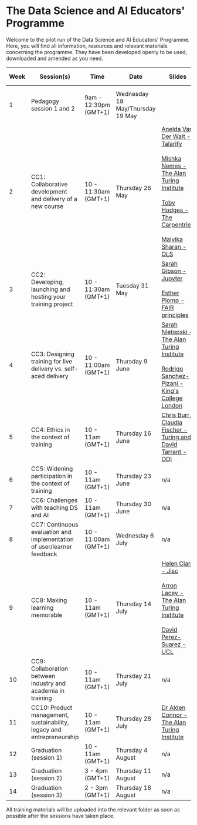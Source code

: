 # The Data Science and AI Educators' Programme

Welcome to the pilot run of the Data Science and AI Educators' Programme.
Here, you will find all information, resources and relevant materials concerning the programme. They have been developed openly to be used, downloaded and amended as you need.

  | Week      | Session(s)                    | Time    |    Date      | Slides |  Recordings      |   Collaborative document    |
| ----------- | ------------------------------- | ----------- | --------------| --------------  | -------------------- |-------------------- |
 | 1 |  Pedagogy session 1 and 2         | 9am - 12:30pm (GMT+1)   | Wednesday 18 May/Thursday 19 May |     |  [Wednesday 18 May](https://www.youtube.com/watch?v=qMMd-65gVdw&feature=youtu.be) <br /> <br/> [Thursday 19 May](https://youtu.be/camSxoDVouY)     | [Etherpad documents](https://github.com/alan-turing-institute/ds-ai-educators-programme/blob/main/carpentries-pedagogy-week-1/README.md)  | Complete  |
 | 2 |  CC1: Collaborative development and delivery of a new course          | 10 - 11:30am (GMT+1)       | Thursday 26 May    |   [Anelda Van Der Walt - Talarify](https://github.com/alan-turing-institute/ds-ai-educators-programme/blob/main/2022/cc1-collaborative-development/Anelda-Van-Der-Walt-Talarify/Slides-and-video.md) <br/> <br/> [Mishka Nemes - The Alan Turing Institute](https://github.com/alan-turing-institute/ds-ai-educators-programme/blob/main/cc1-collaborative-development/Mishka-Nemes-The-Turing/Slides.md)  <br/> <br/> [Toby Hodges - The Carpentries](https://github.com/alan-turing-institute/ds-ai-educators-programme/blob/main/cc1-collaborative-development/Toby-Hodges-Carpentries/slides.md) <br/> <br/> [Malvika Sharan - OLS](https://github.com/alan-turing-institute/ds-ai-educators-programme/blob/main/cc1-collaborative-development/Malvika-Sharan-OLS/Slides.md)  |  [Anelda Van Der Walt recording](https://github.com/alan-turing-institute/ds-ai-educators-programme/blob/main/cc1-collaborative-development/Anelda-Van-Der-Walt-Talarify/Slides-and-video.md) <br/> <br/> [Cohort call recording](https://youtu.be/HYK0GiO_TRg) | [Etherpad document](https://github.com/alan-turing-institute/ds-ai-educators-programme/blob/main/cc1-collaborative-development/About.md) | Complete  |
 | 3 |  CC2: Developing, launching and hosting your training project   |   10 - 11:30am (GMT+1)       |  Tuesday 31 May  |  [Sarah Gibson - Jupyter](https://github.com/alan-turing-institute/ds-ai-educators-programme/blob/main/cc2-launching-hosting-maintaining-your-training/Sarah-Gibson-Jupyter-Binder/Slides.md)       <br/> <br/> [Esther Plomp - FAIR principles](https://github.com/alan-turing-institute/ds-ai-educators-programme/blob/main/cc2-launching-hosting-maintaining-your-training/Esther-Plomp-TUDelft/Slides.md)       |  [Cohort call recording](https://www.youtube.com/watch?v=AEqg9ygPk7w)     |  [HackMD](https://hackmd.io/F83C14OqTKmfgoAc9W9BhQ)  |  Complete  |  
 | 4 |  CC3: Designing training for live delivery vs. self-aced delivery       |   10 - 11:00am (GMT+1)  | Thursday 9 June |    [Sarah Nietopski - The Alan Turing Institute](https://github.com/alan-turing-institute/ds-ai-educators-programme/blob/main/cc3-developing-training-for-live-delivery-vs-self-paced-learning/Sarah-Nietopski-The-Alan-Turing-Institute/Slides.md)  <br/> <br/> [Rodrigo Sanchez-Pizani - King's College London](https://github.com/alan-turing-institute/ds-ai-educators-programme/blob/main/cc3-developing-training-for-live-delivery-vs-self-paced-learning/Rodrigo-Sanchez-Pizani-King's-College-London/Slides.md)   |   [Cohort call recording](https://www.youtube.com/watch?v=1rE78PfZW1w)      |   [HackMD](https://hackmd.io/7_MGYRWoR6mmf3Q9uMwK6A?both)   |  Complete  |
 | 5 |  CC4: Ethics in the context of training              |  10 - 11am (GMT+1)  | Thursday 16 June  |  [Chris Burr, Claudia Fischer - Turing and David Tarrant - ODI](https://github.com/alan-turing-institute/ds-ai-educators-programme/blob/main/cc4-ethics-in-the-context-of-training/ai-educators.pdf)        |   [Cohort call recording](https://www.youtube.com/watch?v=k2eSE4RxXlk)          |  [HackMD](https://hackmd.io/IDtuYddoTIqo0Wm6kacJog?view)      |  Complete  |
 | 6 |  CC5: Widening participation in the context of training          | 10 - 11am (GMT+1)    | Thursday 23 June |   n/a      |    [Cohort call recording](https://www.youtube.com/watch?v=k59kx2yaBN4)      |  [HackMD](https://hackmd.io/fQceWS7TSf6B-yQzrYatAw?both)        | Complete  |
 | 7 |  CC6: Challenges with teaching DS and AI              |  10 - 11am (GMT+1)  | Thursday 30 June  |     n/a     | [Cohort Call recording](https://youtu.be/nD8_oIErrPo) |    [HackMD](https://hackmd.io/ohIMf55ZS_eeThplfd-ERg)      |  Complete  |
 | 8 |  CC7: Continuous evaluation and implementation of user/learner feedback         | 10 - 11:00am (GMT+1)    | Wednesday 6 July |     n/a    | n/a |   [HackMD](https://hackmd.io/o0jc-jHkQNynCuaZp9vIDg)      | Complete  |
 | 9 |  CC8: Making learning memorable         | 10 - 11am (GMT+1)    | Thursday 14 July |    [Helen Clare - Jisc](https://github.com/alan-turing-institute/ds-ai-educators-programme/blob/main/cc8-making-learning-memorable/2022-7-14%20Making%20Learning%20Memorable%20Turing%20HClare%20v2.pptx)<br/> <br/> [Arron Lacey - The Alan Turing Institute](https://arronlacey.github.io/effective-learning-experience-talk/#/title-slide) <br/> <br/> [David Perez-Suarez - UCL](https://docs.google.com/presentation/d/10XZpBCRtVrRubmrtYgCEQ-DS84ep0V7PTygErXnA1io/edit#slide=id.p)      | [Cohort Call recording](https://youtu.be/3BvfWGwJ7Ao)  |   [HackMD](https://hackmd.io/P8F8b33rSpKUgAlwkGALmQ?view)     |  |
 | 10 |  CC9: Collaboration between industry and academia in training         | 10 - 11am (GMT+1)    | Thursday 21 July |    n/a      | _In progress_  |    [HackMD](https://hackmd.io/D3wjOJAXTDWq8jSM8d8seQ?view)     | Complete  |
 | 11 |  CC10: Product management, sustainability, legacy and entrepreneurship         | 10 - 11am (GMT+1)    | Thursday 28 July |   [Dr Alden Connor - The Alan Turing Institute](https://github.com/alan-turing-institute/ds-ai-educators-programme/blob/main/cc10-product-management-sustainability-and-entrepreneurship/Alden%20Connor.pptx)      | _In progress_  |   [HackMD](https://hackmd.io/hvTOsKJaSOOAhAOFHPidBg)       | Complete  |
 | 12 |  Graduation (session 1)         | 10 - 11am (GMT+1)    | Thursday 4 August |  n/a        | _In progress_  |   [HackMD](https://hackmd.io/HeWzjj6-STeHSXk0LYAQmA)       | Complete  |
 | 13 |  Graduation (session 2)         | 3 - 4pm (GMT+1)    | Thursday 11 August |    n/a      | _In progress_  |    [HackMD](https://hackmd.io/M7Pt7Pz7RWG5grNUg90N4Q)      | Complete  |
 | 14 |  Graduation (session 3)         | 2 - 3pm (GMT+1)    | Thursday 18 August |     n/a     | _In progress_  |   [HackMD](https://hackmd.io/5PhLABwFTSySr-TBiJY3yA)       | Complete  |
 
 All training materials will be uploaded into the relevant folder as soon as possible after the sessions have taken place.
